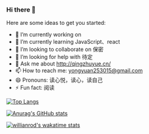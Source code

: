 ### Hi there 👋

Here are some ideas to get you started:

- 🔭 I’m currently working on 
- 🌱 I’m currently learning JavaScript、react
- 👯 I’m looking to collaborate on  保密
- 🤔 I’m looking for help with 待定
- 💬 Ask me about http://qingzhuyue.cn/
- 📫 How to reach me: yongyuan253015@gmail.com
- 😄 Pronouns: 读心悦，读心，读自己
- ⚡ Fun fact: 阅读

[![Top Langs](https://github-readme-stats.vercel.app/api/top-langs/?username=duxinyues&layout=compact)](https://github.com/anuraghazra/github-readme-stats)

[![Anurag's GitHub stats](https://github-readme-stats.vercel.app/api?username=duxinyues)](https://github.com/anuraghazra/github-readme-stats)

[![willianrod's wakatime stats](https://github-readme-stats.vercel.app/api/wakatime?username=duxinyues)](https://github.com/anuraghazra/github-readme-stats)






